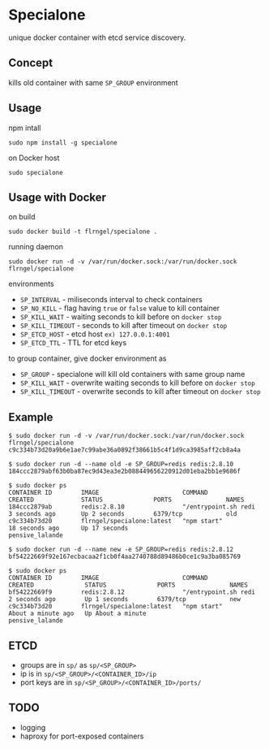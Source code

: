 # Specialone

unique docker container with etcd service discovery.

## Concept

kills old container with same `SP_GROUP` environment

## Usage

npm intall

`sudo npm install -g specialone`

on Docker host

`sudo specialone`

## Usage with Docker

on build

`sudo docker build -t flrngel/specialone .`

running daemon

`sudo docker run -d -v /var/run/docker.sock:/var/run/docker.sock flrngel/specialone`

environments

- `SP_INTERVAL` - miliseconds interval to check containers
- `SP_NO_KILL` - flag having `true` or `false` value to kill container
- `SP_KILL_WAIT` - waiting seconds to kill before on `docker stop`
- `SP_KILL_TIMEOUT` - seconds to kill after timeout on `docker stop`
- `SP_ETCD_HOST` - etcd host `ex) 127.0.0.1:4001`
- `SP_ETCD_TTL` - TTL for etcd keys

to group container, give docker environment as

- `SP_GROUP` - specialone will kill old containers with same group name
- `SP_KILL_WAIT` - overwrite waiting seconds to kill before on `docker stop`
- `SP_KILL_TIMEOUT` - overwrite seconds to kill after timeout on `docker stop`

## Example

```
$ sudo docker run -d -v /var/run/docker.sock:/var/run/docker.sock flrngel/specialone
c9c334b73d20a9b6e1ae7c99abe36a0892f38661b5c4f1d9ca3985aff2cb8a4a

$ sudo docker run -d --name old -e SP_GROUP=redis redis:2.8.10
184ccc2879abf63b0ba87ec9d43ea3e2b088449656220912d01eba2bb1e9686f

$ sudo docker ps
CONTAINER ID        IMAGE                       COMMAND                CREATED             STATUS              PORTS               NAMES
184ccc2879ab        redis:2.8.10                "/entrypoint.sh redi   3 seconds ago       Up 2 seconds        6379/tcp            old                 
c9c334b73d20        flrngel/specialone:latest   "npm start"            18 seconds ago      Up 17 seconds                           pensive_lalande     

$ sudo docker run -d --name new -e SP_GROUP=redis redis:2.8.12
bf54222669f92e167ecbacaa2f1cb0f4aa2740788d89486b0ce1c9a3ba085769

$ sudo docker ps
CONTAINER ID        IMAGE                       COMMAND                CREATED              STATUS              PORTS               NAMES
bf54222669f9        redis:2.8.12                "/entrypoint.sh redi   2 seconds ago        Up 1 seconds        6379/tcp            new                 
c9c334b73d20        flrngel/specialone:latest   "npm start"            About a minute ago   Up About a minute                       pensive_lalande     
```

## ETCD

- groups are in `sp/` as `sp/<SP_GROUP>`
- ip is in `sp/<SP_GROUP>/<CONTAINER_ID>/ip`
- port keys are in `sp/<SP_GROUP>/<CONTAINER_ID>/ports/`

## TODO

- logging
- haproxy for port-exposed containers
